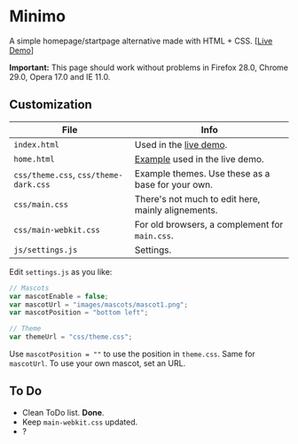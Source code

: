 Minimo
=======
A simple homepage/startpage alternative made with HTML + CSS. [[Live Demo](http://jackosdev.github.io/Minimo-Homepage/)]  

**Important:** This page should work without problems in Firefox 28.0, Chrome 29.0, Opera 17.0 and IE 11.0.

Customization
-------------
| File                  | Info |
|-----------------------|------|
| `index.html`          | Used in the [live demo](http://jackosdev.github.io/Minimo-Homepage/). |
| `home.html`           | [Example](http://jackosdev.github.io/Minimo-Homepage/home.html) used in the live demo. |
| `css/theme.css`, `css/theme-dark.css` | Example themes. Use these as a base for your own. |
| `css/main.css`        | There's not much to edit here, mainly alignements. |
| `css/main-webkit.css` | For old browsers, a complement for `main.css`.  |
| `js/settings.js`        | Settings. | 

Edit `settings.js` as you like: 
```javascript
// Mascots
var mascotEnable = false;
var mascotUrl = "images/mascots/mascot1.png";
var mascotPosition = "bottom left";

// Theme
var themeUrl = "css/theme.css";
```
Use `mascotPosition = ""` to use the position in `theme.css`. Same for `mascotUrl`.
To use your own mascot, set an URL.

To Do
-----
* Clean ToDo list. **Done**.
* Keep `main-webkit.css` updated.
* ?